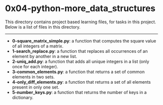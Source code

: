 # 0x04-python-more_data_structures

This directory contains project based learning files, for tasks in this project.
Below is a list of files in this directory.

---
- **0-square_matrix_simple.py**:  a function that computes the square value of all integers of a matrix.
- **1-search_replace.py**: a function that replaces all occurrences of an element by another in a new list.
- **2-uniq_add.py**: a function that adds all unique integers in a list (only once for each integer).
- **3-common_elements.py**: a function that returns a set of common elements in two sets.
- **4-only_diff_elements.py**: a function that returns a set of all elements present in only one set.
- **5-number_keys.py**: a function that returns the number of keys in a dictionary.
